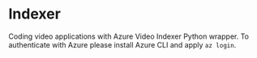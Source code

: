 # Indexer
Coding video applications with Azure Video Indexer Python wrapper.
To authenticate with Azure please install Azure CLI and apply ```az login```.
